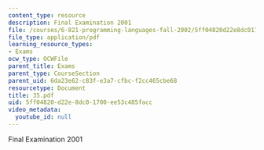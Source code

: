 ```yaml
---
content_type: resource
description: Final Examination 2001
file: /courses/6-821-programming-languages-fall-2002/5ff04820d22e8dc01700ee53c485facc_35.pdf
file_type: application/pdf
learning_resource_types:
- Exams
ocw_type: OCWFile
parent_title: Exams
parent_type: CourseSection
parent_uid: 6da23e62-c83f-e3a7-cfbc-f2cc465cbe68
resourcetype: Document
title: 35.pdf
uid: 5ff04820-d22e-8dc0-1700-ee53c485facc
video_metadata:
  youtube_id: null
---
```

Final Examination 2001

